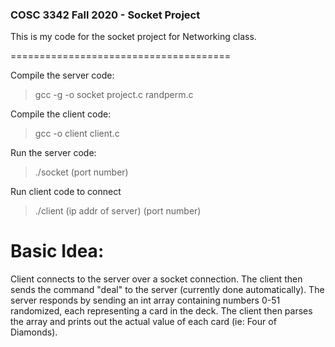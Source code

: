 ### COSC 3342 Fall 2020 - Socket Project

This is my code for the socket project for Networking class.

======================================

Compile the server code:
> gcc -g -o socket project.c randperm.c

Compile the client code:
> gcc -o client client.c

Run the server code:
> ./socket (port number)

Run client code to connect
> ./client (ip addr of server) (port number)

# Basic Idea:
Client connects to the server over a socket connection. The client then sends the command "deal" to the server (currently done automatically). The server responds by sending an int array containing numbers 0-51 randomized, each representing a card in the deck. The client then parses the array and prints out the actual value of each card (ie: Four of Diamonds).